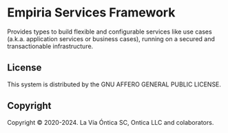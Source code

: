 ﻿# Empiria Services Framework

Provides types to build flexible and configurable services like use cases (a.k.a. application services or business cases),
running on a secured and transactionable infrastructure.

## License

This system is distributed by the GNU AFFERO GENERAL PUBLIC LICENSE.

## Copyright

Copyright © 2020-2024. La Vía Óntica SC, Ontica LLC and colaborators.
